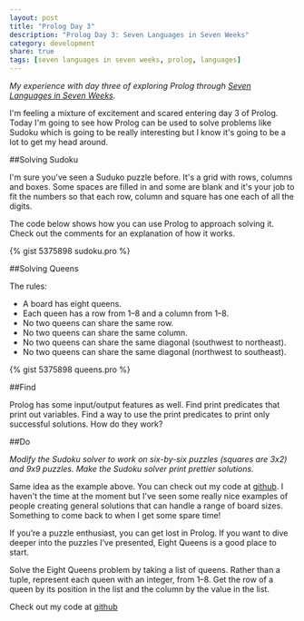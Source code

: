 ```yaml
---
layout: post
title: "Prolog Day 3"
description: "Prolog Day 3: Seven Languages in Seven Weeks"
category: development
share: true
tags: [seven languages in seven weeks, prolog, languages]
---
```


*My experience with day three of exploring Prolog through [Seven Languages in Seven Weeks](http://pragprog.com/book/btlang/seven-languages-in-seven-weeks).*

I'm feeling a mixture of excitement and scared entering day 3 of Prolog. Today I'm going to see how Prolog can be used to solve problems like Sudoku which is going to be really interesting but I know it's going to be a lot to get my head around. 

##Solving Sudoku

I'm sure you've seen a Suduko puzzle before. It's a grid with rows, columns and boxes. Some spaces are filled in and some are blank and it's your job to fit the numbers so that each row, column and square has one each of all the digits.

The code below shows how you can use Prolog to approach solving it. Check out the comments for an explanation of how it works.

{% gist 5375898 sudoku.pro %}

##Solving Queens

The rules: 

+ A board has eight queens.
+ Each queen has a row from 1–8 and a column from 1–8.
+ No two queens can share the same row.
+ No two queens can share the same column.
+ No two queens can share the same diagonal (southwest to northeast).
+ No two queens can share the same diagonal (northwest to southeast).

{% gist 5375898 queens.pro %}

##Find

Prolog has some input/output features as well. Find print predicates that print out variables. Find a way to use the print predicates to print only successful solutions.
How do they work?

##Do

*Modify the Sudoku solver to work on six-by-six puzzles (squares are 3x2) and 9x9 puzzles. Make the Sudoku solver print prettier solutions.*

Same idea as the example above. You can check out my code at [github](https://github.com/heatherjc07/seven_languages_in_seven_days/tree/master/Prolog/Day3). I haven't the time at the moment but I've seen some really nice examples of people creating general solutions that can handle a range of board sizes. Something to come back to when I get some spare time!

If you’re a puzzle enthusiast, you can get lost in Prolog. If you want to dive deeper into the puzzles I’ve presented, Eight Queens is a good place to start.

Solve the Eight Queens problem by taking a list of queens. Rather than a tuple, represent each queen with an integer, from 1–8. Get the row of a queen by its position in the list and the column by the value in the list.

Check out my code at [github](https://github.com/heatherjc07/seven_languages_in_seven_days/tree/master/Prolog/Day3)

